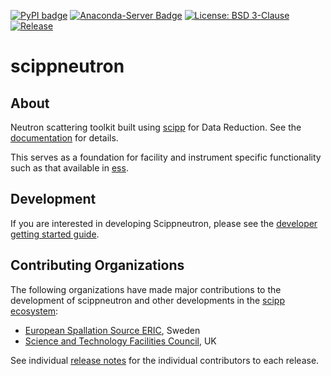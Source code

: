 [![PyPI badge](http://img.shields.io/pypi/v/scippneutron.svg)](https://pypi.python.org/pypi/scippneutron)
[![Anaconda-Server Badge](https://anaconda.org/scipp/scippneutron/badges/version.svg)](https://anaconda.org/scipp/scippneutron)
[![License: BSD 3-Clause](https://img.shields.io/badge/License-BSD%203--Clause-blue.svg)](LICENSE)
[![Release](https://github.com/scipp/scippneutron/actions/workflows/release.yml/badge.svg)](https://github.com/scipp/scippneutron/actions/workflows/release.yml)

# scippneutron

## About

Neutron scattering toolkit built using [scipp](https://github.com/scipp/scipp) for Data Reduction.
See the [documentation](https://scipp.github.io/scippneutron/) for details.

This serves as a foundation for facility and instrument specific functionality such as that available in [ess](https://github.com/scipp/ess).

## Development

If you are interested in developing Scippneutron, please see the [developer getting started guide](https://scipp.github.io/scippneutron/developer/getting-started.html).

## Contributing Organizations

The following organizations have made major contributions to the development of scippneutron and other developments in the [scipp ecosystem](../../../):

* [European Spallation Source ERIC](https://europeanspallationsource.se/), Sweden
* [Science and Technology Facilities Council](https://www.ukri.org/councils/stfc/), UK

See individual [release notes](https://scipp.github.io/scippneutron/about/release-notes.html) for the individual contributors to each release.
